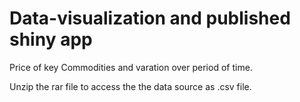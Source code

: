 # Data-visualization and published shiny app 
Price of key Commodities and varation over period of time.

Unzip the rar file to access the the data source as .csv file.
